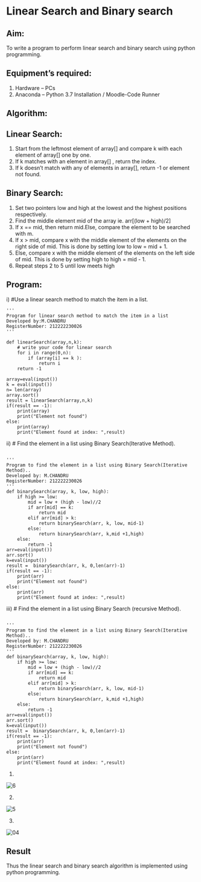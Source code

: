# Linear Search and Binary search
## Aim:
To write a program to perform linear search and binary search using python programming.
## Equipment’s required:
1.	Hardware – PCs
2.	Anaconda – Python 3.7 Installation / Moodle-Code Runner
## Algorithm:
## Linear Search:
1.	Start from the leftmost element of array[] and compare k with each element of array[] one by one.
2.	If k matches with an element in array[] , return the index.
3.	If k doesn’t match with any of elements in array[], return -1 or element not found.
## Binary Search:
1.	Set two pointers low and high at the lowest and the highest positions respectively.
2.	Find the middle element mid of the array ie. arr[(low + high)/2]
3.	If x == mid, then return mid.Else, compare the element to be searched with m.
4.	If x > mid, compare x with the middle element of the elements on the right side of mid. This is done by setting low to low = mid + 1.
5.	Else, compare x with the middle element of the elements on the left side of mid. This is done by setting high to high = mid - 1.
6.	Repeat steps 2 to 5 until low meets high
## Program:
i)	#Use a linear search method to match the item in a list.
```
''' 
Program for linear search method to match the item in a list
Developed by:M.CHANDRU
RegisterNumber: 212222230026
'''

def linearSearch(array,n,k):
    # write your code for linear search
    for i in range(0,n):
        if (array[i] == k ):
            return i
    return -1        
    
array=eval(input())
k = eval(input())
n= len(array)
array.sort()
result = linearSearch(array,n,k)
if(result == -1):
    print(array)
    print("Element not found")
else:
    print(array)
    print("Element found at index: ",result)

```
ii)	# Find the element in a list using Binary Search(Iterative Method).
```

''' 
Program to find the element in a list using Binary Search(Iterative Method)..
Developed by: M.CHANDRU
RegisterNumber: 212222230026
'''
def binarySearch(array, k, low, high):
    if high >= low:
        mid = low + (high - low)//2
        if arr[mid] == k:
            return mid
        elif arr[mid] > k:
            return binarySearch(arr, k, low, mid-1)
        else:
            return binarySearch(arr, k,mid +1,high)
    else: 
        return -1
arr=eval(input())
arr.sort()
k=eval(input())
result =  binarySearch(arr, k, 0,len(arr)-1)
if(result == -1):
    print(arr)
    print("Element not found")
else:
    print(arr)
    print("Element found at index: ",result)

```
iii)	# Find the element in a list using Binary Search (recursive Method).
```

''' 
Program to find the element in a list using Binary Search(Iterative Method)..
Developed by: M.CHANDRU
RegisterNumber: 212222230026
'''
def binarySearch(array, k, low, high):
    if high >= low:
        mid = low + (high - low)//2
        if arr[mid] == k:
            return mid
        elif arr[mid] > k:
            return binarySearch(arr, k, low, mid-1)
        else:
            return binarySearch(arr, k,mid +1,high)
    else: 
        return -1
arr=eval(input())
arr.sort()
k=eval(input())
result =  binarySearch(arr, k, 0,len(arr)-1)
if(result == -1):
    print(arr)
    print("Element not found")
else:
    print(arr)
    print("Element found at index: ",result)

```
1)
![6](https://user-images.githubusercontent.com/119393023/236852301-44cc881f-1f12-49fb-8db8-1cd28cb3e226.png)

2)
![5](https://user-images.githubusercontent.com/119393023/236852380-b3e54429-4e3e-45fa-ac80-aeed84d899f4.png)

3)
![04](https://user-images.githubusercontent.com/119393023/236858376-9819f296-82ee-418e-a37f-750a86b67f7e.png)

## Result
Thus the linear search and binary search algorithm is implemented using python programming.
